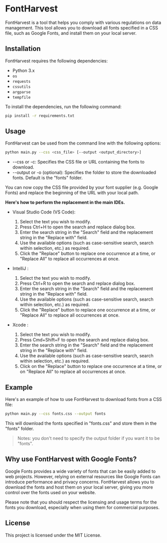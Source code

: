 # FontHarvest

FontHarvest is a tool that helps you comply with various regulations on data management. This tool allows you to download all fonts specified in a CSS file, such as Google Fonts, and install them on your local server.

## Installation

FontHarvest requires the following dependencies:

- Python 3.x
- `os`
- `requests`
- `cssutils`
- `argparse`
- `tempfile`

To install the dependencies, run the following command:

```bash
pip install -r requirements.txt
```
## Usage

FontHarvest can be used from the command line with the following options:

```bash
python main.py --css <css_file> [--output <output_directory>]
```

- --css or -c: Specifies the CSS file or URL containing the fonts to download.
- --output or -o (optional): Specifies the folder to store the downloaded fonts. Default is the "fonts" folder.

You can now copy the CSS file provided by your font supplier (e.g. Google Fonts) and replace the beginning of the URL with your local path.

**Here's how to perform the replacement in the main IDEs.**
- Visual Studio Code (VS Code):   
    1. Select the text you wish to modify. 
    2. Press Ctrl+H to open the search and replace dialog box. 
    3. Enter the search string in the "Search" field and the replacement string in the "Replace with" field.   
    4. Use the available options (such as case-sensitive search, search within selection, etc.) as required.   
    5. Click the "Replace" button to replace one occurrence at a time, or "Replace All" to replace all occurrences at once.     

-   IntelliJ :
    1. Select the text you wish to modify. 
    2. Press Ctrl+R to open the search and replace dialog box. 
    3. Enter the search string in the "Search" field and the replacement string in the "Replace with" field.   
    4. Use the available options (such as case-sensitive search, search within selection, etc.) as required.   
    5. Click the "Replace" button to replace one occurrence at a time, or "Replace All" to replace all occurrences at once.        

-   Xcode : 
    1. Select the text you wish to modify. 
    2. Press Cmd+Shift+F to open the search and replace dialog box.    
    3. Enter the search string in the "Search" field and the replacement string in the "Replace with" field.   
    4. Use the available options (such as case-sensitive search, search within selection, etc.) as required.   
    5. Click on the "Replace" button to replace one occurrence at a time, or on "Replace All" to replace all occurrences at once.  

## Example

Here's an example of how to use FontHarvest to download fonts from a CSS file:

```bash
python main.py --css fonts.css --output fonts
```

This will download the fonts specified in "fonts.css" and store them in the "fonts" folder.

> Notes: you don't need to specify the output folder if you want it to be "fonts".

## Why use FontHarvest with Google Fonts?

Google Fonts provides a wide variety of fonts that can be easily added to web projects. However, relying on external resources like Google Fonts can introduce performance and privacy concerns. FontHarvest allows you to download the fonts and host them on your local server, giving you more control over the fonts used on your website.  

Please note that you should respect the licensing and usage terms for the fonts you download, especially when using them for commercial purposes.   

## License

This project is licensed under the MIT License.